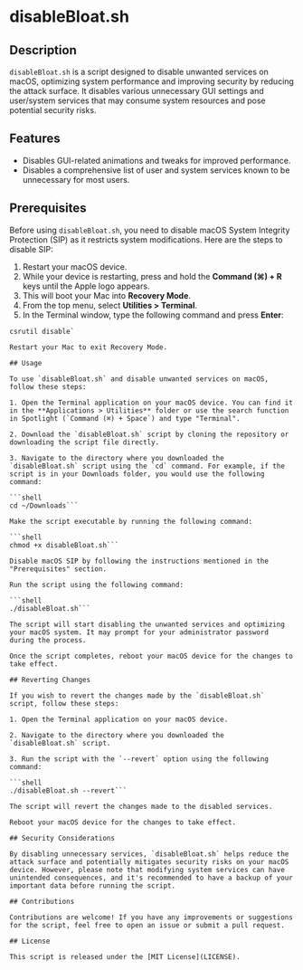# disableBloat.sh

## Description

`disableBloat.sh` is a script designed to disable unwanted services on macOS, optimizing system performance and improving security by reducing the attack surface. It disables various unnecessary GUI settings and user/system services that may consume system resources and pose potential security risks.

## Features

- Disables GUI-related animations and tweaks for improved performance.
- Disables a comprehensive list of user and system services known to be unnecessary for most users.

## Prerequisites

Before using `disableBloat.sh`, you need to disable macOS System Integrity Protection (SIP) as it restricts system modifications. Here are the steps to disable SIP:

1. Restart your macOS device.
2. While your device is restarting, press and hold the **Command (⌘) + R** keys until the Apple logo appears.
3. This will boot your Mac into **Recovery Mode**.
4. From the top menu, select **Utilities > Terminal**.
5. In the Terminal window, type the following command and press **Enter**:

```shell
csrutil disable`

Restart your Mac to exit Recovery Mode.

## Usage

To use `disableBloat.sh` and disable unwanted services on macOS, follow these steps:

1. Open the Terminal application on your macOS device. You can find it in the **Applications > Utilities** folder or use the search function in Spotlight (`Command (⌘) + Space`) and type "Terminal".

2. Download the `disableBloat.sh` script by cloning the repository or downloading the script file directly.

3. Navigate to the directory where you downloaded the `disableBloat.sh` script using the `cd` command. For example, if the script is in your Downloads folder, you would use the following command:

```shell
cd ~/Downloads```

Make the script executable by running the following command:

```shell
chmod +x disableBloat.sh```

Disable macOS SIP by following the instructions mentioned in the "Prerequisites" section.

Run the script using the following command:

```shell
./disableBloat.sh```

The script will start disabling the unwanted services and optimizing your macOS system. It may prompt for your administrator password during the process.

Once the script completes, reboot your macOS device for the changes to take effect.

## Reverting Changes

If you wish to revert the changes made by the `disableBloat.sh` script, follow these steps:

1. Open the Terminal application on your macOS device.

2. Navigate to the directory where you downloaded the `disableBloat.sh` script.

3. Run the script with the `--revert` option using the following command:

```shell
./disableBloat.sh --revert```

The script will revert the changes made to the disabled services.

Reboot your macOS device for the changes to take effect.

## Security Considerations

By disabling unnecessary services, `disableBloat.sh` helps reduce the attack surface and potentially mitigates security risks on your macOS device. However, please note that modifying system services can have unintended consequences, and it's recommended to have a backup of your important data before running the script.

## Contributions

Contributions are welcome! If you have any improvements or suggestions for the script, feel free to open an issue or submit a pull request.

## License

This script is released under the [MIT License](LICENSE).




